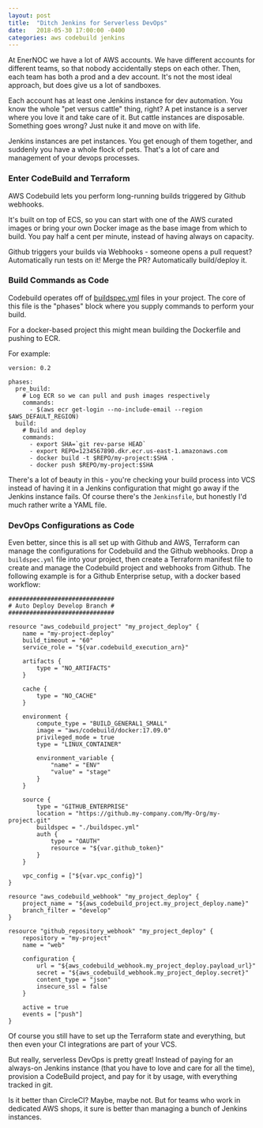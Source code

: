 ```yaml
---
layout: post
title:  "Ditch Jenkins for Serverless DevOps"
date:   2018-05-30 17:00:00 -0400
categories: aws codebuild jenkins
---
```


At EnerNOC we have a lot of AWS accounts.  We have different accounts for different
teams, so that nobody accidentally steps on each other.  Then, each team has
both a prod and a dev account.  It's not the most ideal approach, but does
give us a lot of sandboxes.

Each account has at least one Jenkins instance for dev automation.  You know
the whole "pet versus cattle" thing, right?  A pet instance is a server
where you love it and take care of it. But cattle instances are disposable.
Something goes wrong?  Just nuke it and move on with life.

Jenkins instances are pet instances.  You get enough of them together, and
suddenly you have a whole flock of pets.  That's a lot of care and management
of your devops processes.

### Enter CodeBuild and Terraform

AWS Codebuild lets you perform long-running builds triggered by Github webhooks.

It's built on top of ECS, so you can start with one of the AWS curated images
or bring your own Docker image as the base image from which to build.  You pay
half a cent per minute, instead of having always on capacity.

Github triggers your builds via Webhooks - someone opens a pull request?
Automatically run tests on it!  Merge the PR?  Automatically build/deploy it.

### Build Commands as Code
Codebuild operates off of [buildspec.yml](
https://docs.aws.amazon.com/codebuild/latest/userguide/build-spec-ref.html)
files in your project.  The core of this file is the "phases" block where you
supply commands to perform your build.

For a docker-based project this might mean building the Dockerfile and pushing
to ECR.

For example:

```
version: 0.2

phases:
  pre_build:
    # Log ECR so we can pull and push images respectively
    commands:
      - $(aws ecr get-login --no-include-email --region $AWS_DEFAULT_REGION)
  build:
    # Build and deploy
    commands:
      - export SHA=`git rev-parse HEAD`
      - export REPO=1234567890.dkr.ecr.us-east-1.amazonaws.com
      - docker build -t $REPO/my-project:$SHA .
      - docker push $REPO/my-project:$SHA
```

There's a lot of beauty in this - you're checking your build process into VCS
instead of having it in a Jenkins configuration that might go away if the
Jenkins instance fails.  Of course there's the `Jenkinsfile`, but honestly
I'd much rather write a YAML file.

### DevOps Configurations as Code

Even better, since this is all set up with Github and AWS, Terraform can manage
the configurations for Codebuild and the Github webhooks. Drop a `buildspec.yml`
file into your project, then create a Terraform manifest file to create and
manage the Codebuild project and webhooks from Github.  The following example
is for a Github Enterprise setup, with a docker based workflow:


```
##############################
# Auto Deploy Develop Branch #
##############################

resource "aws_codebuild_project" "my_project_deploy" {
    name = "my-project-deploy"
    build_timeout = "60"
    service_role = "${var.codebuild_execution_arn}"

    artifacts {
        type = "NO_ARTIFACTS"
    }

    cache {
        type = "NO_CACHE"
    }

    environment {
        compute_type = "BUILD_GENERAL1_SMALL"
        image = "aws/codebuild/docker:17.09.0"
        privileged_mode = true
        type = "LINUX_CONTAINER"

        environment_variable {
            "name" = "ENV"
            "value" = "stage"
        }
    }

    source {
        type = "GITHUB_ENTERPRISE"
        location = "https://github.my-company.com/My-Org/my-project.git"
        buildspec = "./buildspec.yml"
        auth {
            type = "OAUTH"
            resource = "${var.github_token}"
        }
    }

    vpc_config = ["${var.vpc_config}"]
}

resource "aws_codebuild_webhook" "my_project_deploy" {
    project_name = "${aws_codebuild_project.my_project_deploy.name}"
    branch_filter = "develop"
}

resource "github_repository_webhook" "my_project_deploy" {
    repository = "my-project"
    name = "web"

    configuration {
        url = "${aws_codebuild_webhook.my_project_deploy.payload_url}"
        secret = "${aws_codebuild_webhook.my_project_deploy.secret}"
        content_type = "json"
        insecure_ssl = false
    }

    active = true
    events = ["push"]
}
```

Of course you still have to set up the Terraform state and everything, but then
even your CI integrations are part of your VCS.

But really, serverless DevOps is pretty great!  Instead of paying for an
always-on Jenkins instance (that you have to love and care for all the time),
provision a CodeBuild project, and pay for it by usage, with everything tracked
in git.

Is it better than CircleCI?  Maybe, maybe not.  But for teams who work in
dedicated AWS shops, it sure is better than managing a bunch of Jenkins
instances.
